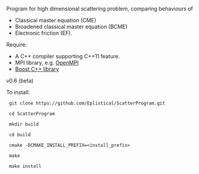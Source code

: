 Program for high dimensional scattering problem, comparing behaviours of 

* Classical master equation (CME)
* Broadened classical master equation (BCME) 
* Electronic friction (EF).

Require:
* A C++ compiler supporting C++11 feature.
* MPI library, e.g. [OpenMPI](https://www.open-mpi.org/)
* [Boost C++ library](http://www.boost.org/)


v0.6 (beta)

To install:
```
 git clone https://github.com/Eplistical/ScatterProgram.git
 
 cd ScatterProgram

 mkdir build

 cd build

 cmake -DCMAKE_INSTALL_PREFIX=<install_prefix>

 make

 make install
```
